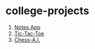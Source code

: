 # college-projects
1. [Notes App](https://github.com/harrypotter0/college-projects/tree/master/notes-android) 
2. [Tic-Tac-Toe](https://github.com/harrypotter0/college-projects/blob/master/Tic_Tac_Toe.py) 
3. [Chess-A.I.](https://github.com/harrypotter0/college-projects/tree/master/chess-ai)
